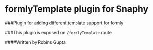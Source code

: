 # formlyTemplate plugin for Snaphy


###Plugin for adding different template support for formly

###This plugin is exposed on  `/formlyTemplate` route




####Written by Robins Gupta

